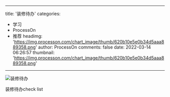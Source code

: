 
---
title: '装修待办'
categories: 
 - 学习
 - ProcessOn
 - 推荐
headimg: 'https://img.processon.com/chart_image/thumb/620b10e5e0b34d5aaa889358.png'
author: ProcessOn
comments: false
date: 2022-03-14 06:26:57
thumbnail: 'https://img.processon.com/chart_image/thumb/620b10e5e0b34d5aaa889358.png'
---

<div>   
<img class="thumb" alt="装修待办" src="https://img.processon.com/chart_image/thumb/620b10e5e0b34d5aaa889358.png" referrerpolicy="no-referrer">
<p>装修待办check list</p>  
</div>
            